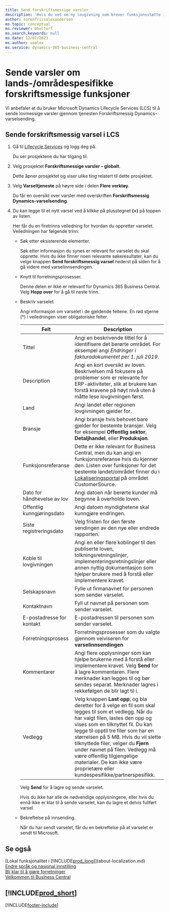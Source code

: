 ```yaml
---
title: Send forskriftsmessige varsler
description: 'Hvis du vet om ny lovgivning som krever funksjonsstøtte i Business Central, kan du følge denne veiledningen for å sende et forskriftsmessig varsel til produktteamet.'
author: sorenfriisalexandersen
ms.topic: conceptual
ms.reviewer: bholtorf
ms.search.keywords: null
ms.date: 12/07/2023
ms.author: soalex
ms.service: dynamics-365-business-central
---
```


# Sende varsler om lands-/områdespesifikke forskriftsmessige funksjoner

Vi anbefaler at du bruker Microsoft Dynamics Lifecycle Services (LCS) til å sende lovmessige varsler gjennom tjenesten Forskriftsmessig Dynamics-varselsending.  

## Sende forskriftsmessig varsel i LCS

1. Gå til [Lifecycle Services](https://lcs.dynamics.com) og logg deg på.  

    Du ser prosjektene du har tilgang til.

2. Velg prosjektet **Forskriftsmessige varsler – globalt**.

    Dette åpner prosjektet og viser ulike ting relatert til dette prosjektet.

3. Velg **Varseltjeneste** på høyre side i delen **Flere verktøy**.

    Du får en oversikt over varsler med overskriften **Forskriftsmessig Dynamics-varselsending**.

4. Du kan legge til et nytt varsel ved å klikke på plusstegnet **(+)** på toppen av listen.

    Her får du en firetrinns veiledning for hvordan du oppretter varselet. Veiledningen har følgende trinn:
    - Søk etter eksisterende elementer.

        Søk etter informasjon du synes er relevant for varselet du skal opprette. Hvis du ikke finner noen relevante søkeresultater, kan du velge knappen **Send forskriftsmessig varsel** nederst på siden for å gå videre med varselinnsendingen.
    - Knytt til forretningsprosesser.

        Denne delen er ikke er relevant for Dynamics 365 Business Central. Velg **Hopp over** for å gå til neste trinn.
    - Beskriv varselet.

        Angi informasjon om varselet i de gjeldende feltene. En rød stjerne (\*) i veiledningen viser obligatoriske felter.

        |Felt        |Description                               |
        |-------------|------------------------------------------|
        |Tittel  | Angi en beskrivende tittel for å identifisere det berørte området. For eksempel angi *Endringer i fakturadokumentet per 1. juli 2019*. |
        |Description  | Angi en kort oversikt av loven. Beskrivelsen må fokusere på problemer som er relevante for ERP-aktiviteter, slik at brukere kan forstå kravene på høyt nivå uten å måtte lese lovgivningen først.|
        |Land  | Angi landet eller regionen lovgivningen gjelder for.|
        |Bransje| Angi bransje hvis behovet bare gjelder for bestemte bransjer. Velg for eksempel **Offentlig sektor**, **Detaljhandel**, eller **Produksjon**.|
        |Funksjonsreferanse  | Dette er ikke relevant for Business Central, men du kan angi en funksjonsreferanse hvis du kjenner den. Listen over funksjoner for det bestemte landet/området finner du i [Lokaliseringsportal](/dynamics/s-e/) på området CustomerSource. |
        |Dato for håndhevelse av lov  | Angi datoen når berørte kunder må begynne å overholde loven.|
        |Offentlig kunngjøringsdato  | Angi datoen myndighetene skal kunngjøre endringen.|
        |Siste registreringsdato  | Velg fristen for den første sendingen av den nye eller endrede rapporten.|
        |Koble til lovgivningen  | Angi en eller flere koblinger til den publiserte loven, tolkningsretningslinjer, implementeringsretningslinjer eller annen nyttig dokumentasjon som hjelper brukere med å forstå eller implementere kravet.|
        |Selskapsnavn  | Fylle ut firmanavnet for personen som sender varselet.|
        |Kontaktnavn  | Fyll ut navnet på personen som sender varselet. |
        |E-postadresse for kontakt  | E-postadressen til personen som sender varselet.|
        |Forretningsprosess  | Forretningsprosesser som du valgte gjennom veiviseren for **varselinnsendingen**|
        |Kommentarer  | Angi flere opplysninger som kan hjelpe brukerne med å forstå eller implementere kravet. Velg **Send** for å lagre kommentaren. Flere merknader kan legges til og bør sendes separat. Merknader lagres i rekkefølgen de blir lagt til i. |
        |Vedlegg  | Velg knappen **Last opp**, og bla deretter for å velge en fil som skal legges til som et vedlegg. Når du har valgt filen, lastes den opp og vises som en tilknyttet fil. Du kan legge til opptil tre filer som har en størrelsen på 5 MB. Hvis du vil slette tilknyttede filer, velger du **Fjern** under navnet på filen. Vedlegg må være offentlig tilgjengelige materialer. De kan ikke være proprietære eller kundespesifikke/partnerspesifikk.|

        Velg **Send** for å lagre og sende varselet.

        Hvis du ikke har alle de nødvendige opplysningene, eller hvis du ennå ikke er klar til å sende varselet, kan du lagre et delvis fullført varsel.

    - Bekreftelse på innsending.

      Når du har sendt varselet, får du en bekreftelse på at varselet er sendt til Microsoft.

## Se også

[Lokal funksjonalitet i [!INCLUDE[prod_long](includes/prod_long.md)]](about-localization.md)  
[Endre språk og nasjonal innstilling](about-locale-language.md)  
[Bli klar til å gjøre forretninger](ui-get-ready-business.md)  
[Velkommen til Business Central](welcome.md)  

## [!INCLUDE[prod_short](includes/free_trial_md.md)]  


[!INCLUDE[footer-include](includes/footer-banner.md)]